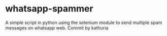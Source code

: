 # whatsapp-spammer
A simple script in python using the selenium module to send multiple spam messages  on whatsapp web.
Commit by kathuria
